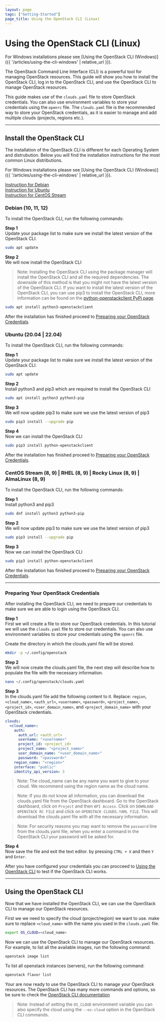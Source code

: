 ```yaml
---
layout: page
tags: ["Getting-Started"]
page_title: Using the OpenStack CLI (Linux)
---
```


# Using the OpenStack CLI (Linux)

For Windows installations please see
[Using the OpenStack CLI (Windows)]({{ '/articles/using-the-cli-windows' | relative_url }}).

The OpenStack Command Line Interface (CLI) is a powerful tool for managing
OpenStack resources. This guide will show you how to install the OpenStack CLI,
log in to the OpenStack CLI, and use the OpenStack CLI to manage OpenStack
resources.

This guide makes use of the `clouds.yaml` file to store OpenStack credentials.
You can also use environment variables to store your credentials using the
`openrc` file. The `clouds.yaml` file is the recommended way to store your
OpenStack credentials, as it is easier to manage and add multiple clouds
(projects, regions etc.).

---

## Install the OpenStack CLI
The installation of the OpenStack CLI is different for each Operating System 
and distrubution. Below you will find the installation instructions for the
most common Linux distributions.

For Windows installations please see
[Using the OpenStack CLI (Windows)]({{ '/articles/using-the-cli-windows' | relative_url }}).

[Instruction for Debian](#debian-10-11-12)  
[Instruction for Ubuntu](#ubuntu-2004--2204)  
[Instruction for CentOS Stream](#centos-stream-8-9--rhel-8-9--rocky-linux-8-9--almalinux-8-9)  

### Debian (10, 11, 12)
To install the OpenStack CLI, run the following commands:

**Step 1**  
Update your package list to make sure we install the latest version of the
OpenStack CLI.
```bash
sudo apt update
```

**Step 2**  
We will now install the OpenStack CLI

> Note: Installing the OpenStack CLI using the package manager will install
the OpenStack CLI and all the required dependencies. The downside of this 
method is that you might not have the latest version of the OpenStack CLI.
If you want to install the latest version of the OpenStack CLI, you can use
pip3 to install the OpenStack CLI, more information can be found on the
[python-openstackclient PyPi page](https://pypi.org/project/python-openstackclient/).

```bash
sudo apt install python3-openstackclient
```

After the installation has finished proceed to
[Preparing your OpenStack Credentials](#preparing-your-openstack-credentials).

### Ubuntu (20.04 | 22.04)
To install the OpenStack CLI, run the following commands:

**Step 1**  
Update your package list to make sure we install the latest version of the
OpenStack CLI.
```bash
sudo apt update
```

**Step 2**  
Install python3 and pip3 which are required to install the OpenStack CLI
```bash
sudo apt install python3 python3-pip
```

**Step 3**  
We will now update pip3 to make sure we use the latest version of pip3
```bash
sudo pip3 install --upgrade pip
```

**Step 4**  
Now we can install the OpenStack CLI
```bash
sudo pip3 install python-openstackclient
```

After the installation has finished proceed to
[Preparing your OpenStack Credentials](#preparing-your-openstack-credentials).

### CentOS Stream (8, 9) | RHEL (8, 9) | Rocky Linux (8, 9) | AlmaLinux (8, 9)

To install the OpenStack CLI, run the following commands:

**Step 1**  
Install python3 and pip3 
```bash
sudo dnf install python3 python3-pip
```

**Step 2**  
We will now update pip3 to make sure we use the latest version of pip3
```bash
sudo pip3 install --upgrade pip
```

**Step 3**  
Now we can install the OpenStack CLI
```bash
sudo pip3 install python-openstackclient
```

After the installation has finished proceed to
[Preparing your OpenStack Credentials](#preparing-your-openstack-credentials).

---

### Preparing Your OpenStack Credentials
After installing the OpenStack CLI, we need to prepare our credentials to make
sure we are able to login using the OpenStack CLI.

**Step 1**  
First we will create a file to store our OpenStack credentials. In this
tutorial we will use the `clouds.yaml` file to store our credentials. You
can also use environment variables to store your credentials using the
`openrc` file.

Create the directory in which the clouds.yaml file will be stored.
```bash
mkdir -p ~/.config/openstack
```

**Step 2**  
We will now create the clouds.yaml file, the next step will describe how to
populate the file with the necessary information.

```bash
nano ~/.config/openstack/clouds.yaml
```

**Step 3**  
In the clouds.yaml file add the following content to it. Replace: `region`,
`<cloud_name>`, `<auth_url>`, `<username>`, `<password>`, `<project_name>`, `<project_id>`,
`<user_domain_name>`, and `<project_domain_name>` with your OpenStack
credentials.

```yaml
clouds:
  <cloud_name>:
    auth:
      auth_url: <auth_url>
      username: "<username>"
      project_id: <project_id>
      project_name: "<project_name>"
      user_domain_name: "<user_domain_name>"
      password: "<password>"
    region_name: "<region>"
    interface: "public"
    identity_api_version: 3
```

> Note: The cloud_name can be any name you want to give to your cloud. We
recommend using the region name as the cloud name.

> Note: If you do not know all information, you can download the clouds.yaml
file from the OpenStack dashboard. Go to the OpenStack dashboard, click on
`Project` and then `API Access`. Click on `DOWNLOAD OPENSTACK RC FILE` and
click on `OPENSTACK CLOUDS.YAML FILE`. This will download the clouds.yaml file
with all the necessary information.

> Note: For security reasons you may want to remove the `password` line from 
the clouds.yaml file, when you enter a command in the OpenStack CLI your
password will be asked for.

**Step 4**  
Now save the file and exit the text editor. by pressing `CTRL + X` and then `Y`
and `Enter`.

After you have configured your credentials you can procceed to
[Using the OpenStack CLI](#using-the-openstack-cli) to test if
the OpenStack CLI works.

---

## Using the OpenStack CLI
Now that we have installed the OpenStack CLI, we can use the OpenStack CLI to
manage our OpenStack resources.

First we we need to specify the cloud (project/region) we want to use. make
sure to replace `<cloud_name>` with the name you used in the `clouds.yaml`
file.

```bash
export OS_CLOUD=<cloud_name>
```

Now we can use the OpenStack CLI to manage our OpenStack resources.
For example, to list all the available images, run the following command:

```bash
openstack image list
```

To list all openstack instances (servers), run the following command:

```bash
openstack flavor list
```

Your are now ready to use the OpenStack CLI to manage your OpenStack resources.
The OpenStack CLI has many more commands and options, so be sure to check the
[OpenStack CLI documentation](https://docs.openstack.org/python-openstackclient/latest/cli/index.html)

> Note: Instead of setting the `OS_CLOUD` environment variable you can also
specify the cloud using the `--os-cloud` option in the OpenStack CLI commands.